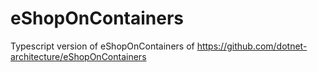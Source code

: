 # eShopOnContainers
Typescript version of eShopOnContainers of https://github.com/dotnet-architecture/eShopOnContainers
